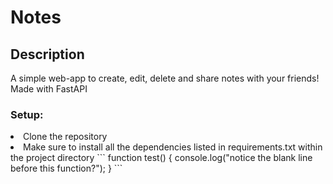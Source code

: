 # Notes

## Description
A simple web-app to create, edit, delete and share notes with your friends! Made with FastAPI 

<h3> Setup: </h3>
  <li>
    Clone the repository
  </li>
  <li>
     Make sure to install all the dependencies listed in requirements.txt within the project directory
    ```
      function test() {
        console.log("notice the blank line before this function?");
      }
    ```
  </li>

